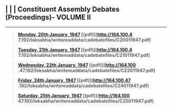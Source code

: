 |  |  |  ****Constituent Assembly Debates (Proceedings)-** VOLUME II**  
---  
  
* * *

> **[Monday, 20th January, 1947](C20011947.html)      [(pdf)](http://164.100.4
7.192/loksabha/writereaddata/cadebatefiles/C20011947.pdf)**

>

> **[Tuesday, 21th January, 1947](C21011947.html)     [(pdf)](http://164.100.4
7.192/loksabha/writereaddata/cadebatefiles/C21011947.pdf)**

>

> **[Wednesday, 22th January, 1947](C22011947.html)     [(pdf)](http://164.100
.47.192/loksabha/writereaddata/cadebatefiles/C22011947.pdf)**

>

> **[Friday, 24th January, 1947](C24011947.html)     [(pdf)](http://164.100.47
.192/loksabha/writereaddata/cadebatefiles/C24011947.pdf)**

>

> **[Saturday, 25th January, 1947](C25011947.html)     [(pdf)](http://164.100.
47.192/loksabha/writereaddata/cadebatefiles/C25011947.pdf)**

>

>  
>

>  

